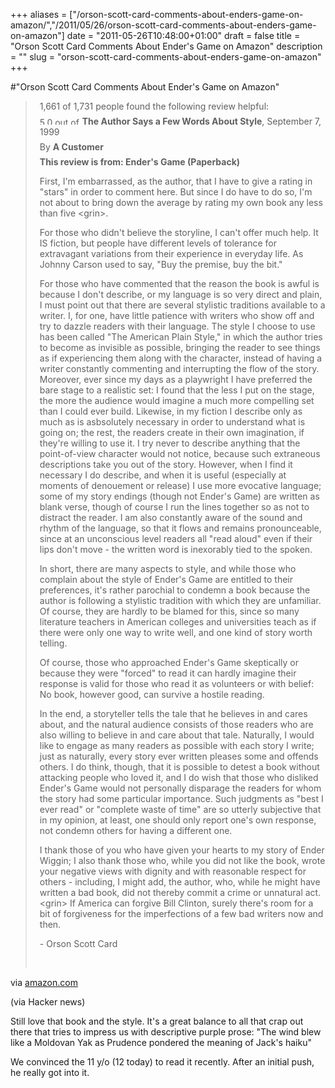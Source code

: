 +++
aliases = ["/orson-scott-card-comments-about-enders-game-on-amazon/","/2011/05/26/orson-scott-card-comments-about-enders-game-on-amazon"]
date = "2011-05-26T10:48:00+01:00"
draft = false
title = "Orson Scott Card Comments About Ender's Game on Amazon"
description = ""
slug = "orson-scott-card-comments-about-enders-game-on-amazon"
+++

#"Orson Scott Card Comments About Ender's Game on Amazon"
  

 <div class="posterous_bookmarklet_entry">
 <blockquote><div style="margin-left: 0.5em;">
 
 <div style="margin-bottom: 0.5em;">
 1,661 of 1,731 people found the following review helpful:
 </div>
 <div style="margin-bottom: 0.5em;">
 <span style=""><img title="5.0 out of 5 stars" src="http://g-ecx.images-amazon.com/images/G/01/x-locale/common/customer-reviews/stars-5-0._V192240867_.gif" border="0" height="12" alt="5.0 out of 5 stars" width="64" /> </span>
 <b>The Author Says a Few Words About Style</b>, September 7, 1999
 </div>
 <div style="margin-bottom: 0.5em;">
 By <b>A Customer</b><br />
 </div>
 <div style="margin-bottom: 0.5em;">
 <b><span>This review is from: </span>Ender's Game (Paperback)</b>
 </div>

First, I'm embarrassed, as the author, that I have to give a rating in "stars" in order to comment here. But since I do have to do so, I'm not about to bring down the average by rating my own book any less than five &lt;grin&gt;.<p>For those who didn't believe the storyline, I can't offer much help. It IS fiction, but people have different levels of tolerance for extravagant variations from their experience in everyday life. As Johnny Carson used to say, "Buy the premise, buy the bit."</p><p>For those who have commented that the reason the book is awful is because I don't describe, or my language is so very direct and plain, I must point out that there are several stylistic traditions available to a writer. I, for one, have little patience with writers who show off and try to dazzle readers with their language. The style I choose to use has been called "The American Plain Style," in which the author tries to become as invisible as possible, bringing the reader to see things as if experiencing them along with the character, instead of having a writer constantly commenting and interrupting the flow of the story. Moreover, ever since my days as a playwright I have preferred the bare stage to a realistic set: I found that the less I put on the stage, the more the audience would imagine a much more compelling set than I could ever build. Likewise, in my fiction I describe only as much as is asbsolutely necessary in order to understand what is going on; the rest, the readers create in their own imagination, if they're willing to use it. I try never to describe anything that the point-of-view character would not notice, because such extraneous descriptions take you out of the story. However, when I find it necessary I do describe, and when it is useful (especially at moments of denouement or release) I use more evocative language; some of my story endings (though not Ender's Game) are written as blank verse, though of course I run the lines together so as not to distract the reader. I am also constantly aware of the sound and rhythm of the language, so that it flows and remains pronounceable, since at an unconscious level readers all "read aloud" even if their lips don't move - the written word is inexorably tied to the spoken.</p><p>In short, there are many aspects to style, and while those who complain about the style of Ender's Game are entitled to their preferences, it's rather parochial to condemn a book because the author is following a stylistic tradition with which they are unfamiliar. Of course, they are hardly to be blamed for this, since so many literature teachers in American colleges and universities teach as if there were only one way to write well, and one kind of story worth telling.</p><p>Of course, those who approached Ender's Game skeptically or because they were "forced" to read it can hardly imagine their response is valid for those who read it as volunteers or with belief: No book, however good, can survive a hostile reading.</p><p>In the end, a storyteller tells the tale that he believes in and cares about, and the natural audience consists of those readers who are also willing to believe in and care about that tale. Naturally, I would like to engage as many readers as possible with each story I write; just as naturally, every story ever written pleases some and offends others. I do think, though, that it is possible to detest a book without attacking people who loved it, and I do wish that those who disliked Ender's Game would not personally disparage the readers for whom the story had some particular importance. Such judgments as "best I ever read" or "complete waste of time" are so utterly subjective that in my opinion, at least, one should only report one's own response, not condemn others for having a different one.</p><p>I thank those of you who have given your hearts to my story of Ender Wiggin; I also thank those who, while you did not like the book, wrote your negative views with dignity and with reasonable respect for others - including, I might add, the author, who, while he might have written a bad book, did not thereby commit a crime or unnatural act. &lt;grin&gt; If America can forgive Bill Clinton, surely there's room for a bit of forgiveness for the imperfections of a few bad writers now and then.</p><p>- Orson Scott Card
 </p><p>
 <br />

</p></div></blockquote>

<div class="posterous_quote_citation">via <a href="http://www.amazon.com/review/R3SKPG9XEJYASE/ref=cm_cr_pr_perm?ie=UTF8&amp;ASIN=0812589041&amp;nodeID=&amp;tag=&amp;linkCode=">amazon.com</a></div>
 <p>(via Hacker news)
</p><p>Still love that book and the style. It's a great balance to all that crap out there that tries to impress us with descriptive purple prose: "The wind blew like a Moldovan Yak as Prudence pondered the meaning of Jack's haiku"
</p><p>We convinced the 11 y/o (12 today) to read it recently. After an initial push, he really got into it.</p></div>
 
